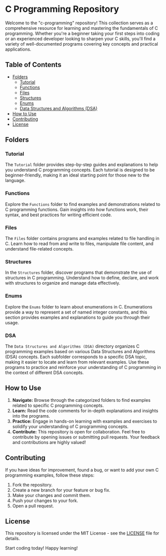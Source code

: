 # C Programming Repository

Welcome to the "c-programming" repository! This collection serves as a comprehensive resource for learning and mastering the fundamentals of C programming. Whether you're a beginner taking your first steps into coding or an experienced developer looking to sharpen your C skills, you'll find a variety of well-documented programs covering key concepts and practical applications.

## Table of Contents

- [Folders](#folders)
  - [Tutorial](#tutorial)
  - [Functions](#functions)
  - [Files](#files)
  - [Structures](#structures)
  - [Enums](#enums)
  - [Data Structures and Algorithms (DSA)](#DSA)
- [How to Use](#how-to-use)
- [Contributing](#contributing)
- [License](#license)

## Folders

### Tutorial

The `Tutorial` folder provides step-by-step guides and explanations to help you understand C programming concepts. Each tutorial is designed to be beginner-friendly, making it an ideal starting point for those new to the language.

### Functions

Explore the `Functions` folder to find examples and demonstrations related to C programming functions. Gain insights into how functions work, their syntax, and best practices for writing efficient code.

### Files

The `Files` folder contains programs and examples related to file handling in C. Learn how to read from and write to files, manipulate file content, and understand file-related concepts.

### Structures

In the `Structures` folder, discover programs that demonstrate the use of structures in C programming. Understand how to define, declare, and work with structures to organize and manage data effectively.

### Enums

Explore the `Enums` folder to learn about enumerations in C. Enumerations provide a way to represent a set of named integer constants, and this section provides examples and explanations to guide you through their usage.

### DSA

The `Data Structures and Algorithms (DSA)` directory organizes C programming examples based on various Data Structures and Algorithms (DSA) concepts. Each subfolder corresponds to a specific DSA topic, making it easier to locate and learn from relevant examples. Use these programs to practice and reinforce your understanding of C programming in the context of different DSA concepts.

## How to Use

1. **Navigate:** Browse through the categorized folders to find examples related to specific C programming concepts.
2. **Learn:** Read the code comments for in-depth explanations and insights into the programs.
3. **Practice:** Engage in hands-on learning with examples and exercises to solidify your understanding of C programming concepts.
4. **Contribute:** This repository is open for collaboration. Feel free to contribute by opening issues or submitting pull requests. Your feedback and contributions are highly valued!

## Contributing

If you have ideas for improvement, found a bug, or want to add your own C programming examples, follow these steps:

1. Fork the repository.
2. Create a new branch for your feature or bug fix.
3. Make your changes and commit them.
4. Push your changes to your fork.
5. Open a pull request.

## License

This repository is licensed under the MIT License - see the [LICENSE](LICENSE) file for details.

Start coding today! Happy learning!
